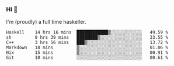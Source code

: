 ### Hi 👋

I'm (proudly) a full time haskeller.

<!--START_SECTION:waka-->

```text
Haskell    14 hrs 16 mins  ████████████▒░░░░░░░░░░░░   49.59 %
sh         9 hrs 39 mins   ████████▒░░░░░░░░░░░░░░░░   33.55 %
C++        3 hrs 56 mins   ███▒░░░░░░░░░░░░░░░░░░░░░   13.72 %
Markdown   18 mins         ▒░░░░░░░░░░░░░░░░░░░░░░░░   01.06 %
Nix        15 mins         ▒░░░░░░░░░░░░░░░░░░░░░░░░   00.91 %
Git        10 mins         ░░░░░░░░░░░░░░░░░░░░░░░░░   00.61 %
```

<!--END_SECTION:waka-->
